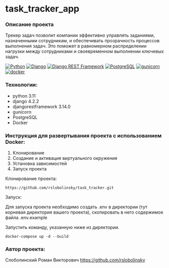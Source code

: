 # task_tracker_app

### Описание проекта

Трекер задач позволит компании эффективно управлять заданиями, назначенными сотрудникам, и обеспечивать прозрачность
процессов выполнения задач. Это поможет в равномерном распределении нагрузки между сотрудниками и своевременном
выполнении ключевых задач.

[![Python](https://img.shields.io/badge/-Python-464646?style=flat-square&logo=Python)](https://www.python.org/)
[![Django](https://img.shields.io/badge/-Django-464646?style=flat-square&logo=Django)](https://www.djangoproject.com/)
[![Django REST Framework](https://img.shields.io/badge/-Django%20REST%20Framework-464646?style=flat-square&logo=Django%20REST%20Framework)](https://www.django-rest-framework.org/)
[![PostgreSQL](https://img.shields.io/badge/-PostgreSQL-464646?style=flat-square&logo=PostgreSQL)](https://www.postgresql.org/)
[![gunicorn](https://img.shields.io/badge/-gunicorn-464646?style=flat-square&logo=gunicorn)](https://gunicorn.org/)
[![docker](https://img.shields.io/badge/-Docker-464646?style=flat-square&logo=docker)](https://www.docker.com/)

### Технологии:
- python 3.11
- django 4.2.2
- djangorestframework 3.14.0
- gunicorn
- PostgreSQL
- Docker

### Инструкция для развертывания проекта с использованием Docker:

1. Клонирование
2. Создание и активация виртуального окружения
3. Установка зависимостей
4. Запуск проекта

Клонирование проекта:
```
https://github.com/rslobolinsky/task_tracker.git
```
Запуск:

Для запуска проекта необходимо создать .env в директории (тут корневая директория вашего проекта), 
скопировать в него содержимое файла .env.example 

Запустить команду, указанную ниже из директории.
```
docker-compose up -d --build
```

### Автор проекта:
Слоболинский Роман Викторович
https://github.com/rslobolinsky

